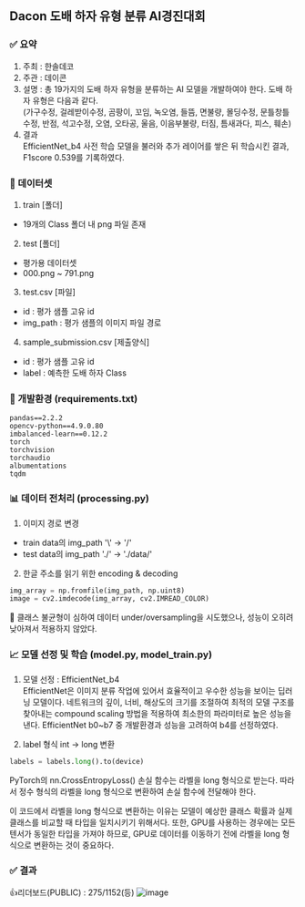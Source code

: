 ## Dacon 도배 하자 유형 분류 AI경진대회

### ✅ 요약
1. 주최 : 한솔데코
2. 주관 : 데이콘
3. 설명 : 총 19가지의 도배 하자 유형을 분류하는 AI 모델을 개발하여야 한다. 도배 하자 유형은 다음과 같다.<br>
(가구수정, 걸레받이수정, 곰팡이, 꼬임, 녹오염, 들뜸, 면불량, 몰딩수정, 문틀창틀수정, 반점, 석고수정, 오염, 오타공, 울음, 이음부불량, 터짐, 틈새과다, 피스, 훼손)
4. 결과<br>
EfficientNet_b4 사전 학습 모델을 불러와 추가 레이어를 쌓은 뒤 학습시킨 결과, F1score 0.539를 기록하였다.

### 📁 데이터셋
1. train [폴더]
- 19개의 Class 폴더 내 png 파일 존재

2. test [폴더]
- 평가용 데이터셋
- 000.png ~ 791.png

3. test.csv [파일]
- id : 평가 샘플 고유 id
- img_path : 평가 샘플의 이미지 파일 경로

4. sample_submission.csv [제출양식]
- id : 평가 샘플 고유 id  
- label : 예측한 도배 하자 Class

### 🔗 개발환경 (requirements.txt)

```
pandas==2.2.2
opencv-python==4.9.0.80
imbalanced-learn==0.12.2
torch
torchvision
torchaudio
albumentations
tqdm
```

### 📊 데이터 전처리 (processing.py)
1. 이미지 경로 변경
- train data의 img_path '\\' → '/'
- test data의 img_path './' → './data/'

2. 한글 주소를 읽기 위한 encoding & decoding

```python
img_array = np.fromfile(img_path, np.uint8)
image = cv2.imdecode(img_array, cv2.IMREAD_COLOR)
```

📌 클래스 불균형이 심하여 데이터 under/oversampling을 시도했으나, 성능이 오히려 낮아져서 적용하지 않았다.

### 📈 모델 선정 및 학습 (model.py, model_train.py)
1. 모델 선정 : EfficientNet_b4<br>
EfficientNet은 이미지 분류 작업에 있어서 효율적이고 우수한 성능을 보이는 딥러닝 모델이다. 네트워크의 깊이, 너비, 해상도의 크기를 조절하여 최적의 모델 구조를 찾아내는 compound scaling 방법을 적용하여 최소한의 파라미터로 높은 성능을 낸다. EfficientNet b0~b7 중 개발환경과 성능을 고려하여 b4를 선정하였다.

2. label 형식 int → long 변환

```python
labels = labels.long().to(device)
```

PyTorch의 nn.CrossEntropyLoss() 손실 함수는 라벨을 long 형식으로 받는다. 따라서 정수 형식의 라벨을 long 형식으로 변환하여 손실 함수에 전달해야 한다.

이 코드에서 라벨을 long 형식으로 변환하는 이유는 모델이 예상한 클래스 확률과 실제 클래스를 비교할 때 타입을 일치시키기 위해서다. 또한, GPU를 사용하는 경우에는 모든 텐서가 동일한 타입을 가져야 하므로, GPU로 데이터를 이동하기 전에 라벨을 long 형식으로 변환하는 것이 중요하다.

### ✅ 결과
👍리더보드(PUBLIC) : 275/1152(등)
![image](https://github.com/2shin0/Papering-Flaw/assets/150658909/2f9504f0-a843-4bbf-a93a-31eae3dcc79c)
